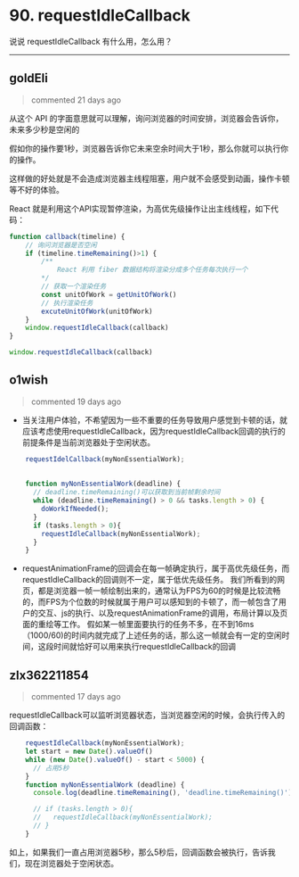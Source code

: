 
 # 90. requestIdleCallback 
 说说 requestIdleCallback 有什么用，怎么用？ 
 ***
## goldEli 
 > commented 21 days ago 

从这个 API 的字面意思就可以理解，询问浏览器的时间安排，浏览器会告诉你，未来多少秒是空闲的

假如你的操作要1秒，浏览器告诉你它未来空余时间大于1秒，那么你就可以执行你的操作。

这样做的好处就是不会造成浏览器主线程阻塞，用户就不会感受到动画，操作卡顿等不好的体验。

React 就是利用这个API实现暂停渲染，为高优先级操作让出主线线程，如下代码：


```javascript
function callback(timeline) {
    // 询问浏览器是否空闲
    if (timeline.timeRemaining()>1) {
        /**
            React 利用 fiber 数据结构将渲染分成多个任务每次执行一个
        */
        // 获取一个渲染任务
        const unitOfWork = getUnitOfWork()
        // 执行渲染任务
        excuteUnitOfWork(unitOfWork)
    }
    window.requestIdleCallback(callback)
}

window.requestIdleCallback(callback)


```
## o1wish 
 > commented 19 days ago 

- 当关注用户体验，不希望因为一些不重要的任务导致用户感觉到卡顿的话，就应该考虑使用requestIdleCallback，因为requestIdleCallback回调的执行的前提条件是当前浏览器处于空闲状态。

```javascript
    requestIdelCallback(myNonEssentialWork);
    
    
    function myNonEssentialWork(deadline) { 
      // deadline.timeRemaining()可以获取到当前帧剩余时间
      while (deadline.timeRemaining() > 0 && tasks.length > 0) {
        doWorkIfNeeded();
      }
      if (tasks.length > 0){
        requestIdleCallback(myNonEssentialWork);
      }
    }

```
- requestAnimationFrame的回调会在每一帧确定执行，属于高优先级任务，而requestIdleCallback的回调则不一定，属于低优先级任务。
我们所看到的网页，都是浏览器一帧一帧绘制出来的，通常认为FPS为60的时候是比较流畅的，而FPS为个位数的时候就属于用户可以感知到的卡顿了，而一帧包含了用户的交互、js的执行、以及requestAnimationFrame的调用，布局计算以及页面的重绘等工作。
假如某一帧里面要执行的任务不多，在不到16ms（1000/60)的时间内就完成了上述任务的话，那么这一帧就会有一定的空闲时间，这段时间就恰好可以用来执行requestIdleCallback的回调
## zlx362211854 
 > commented 17 days ago 

requestIdleCallback可以监听浏览器状态，当浏览器空闲的时候，会执行传入的回调函数：

```js
    requestIdleCallback(myNonEssentialWork);
    let start = new Date().valueOf()
    while (new Date().valueOf() - start < 5000) {
      // 占用5秒
    }
    function myNonEssentialWork (deadline) {
      console.log(deadline.timeRemaining(), 'deadline.timeRemaining()')

      // if (tasks.length > 0){
      //   requestIdleCallback(myNonEssentialWork);
      // }
    }

```
如上，如果我们一直占用浏览器5秒，那么5秒后，回调函数会被执行，告诉我们，现在浏览器处于空闲状态。